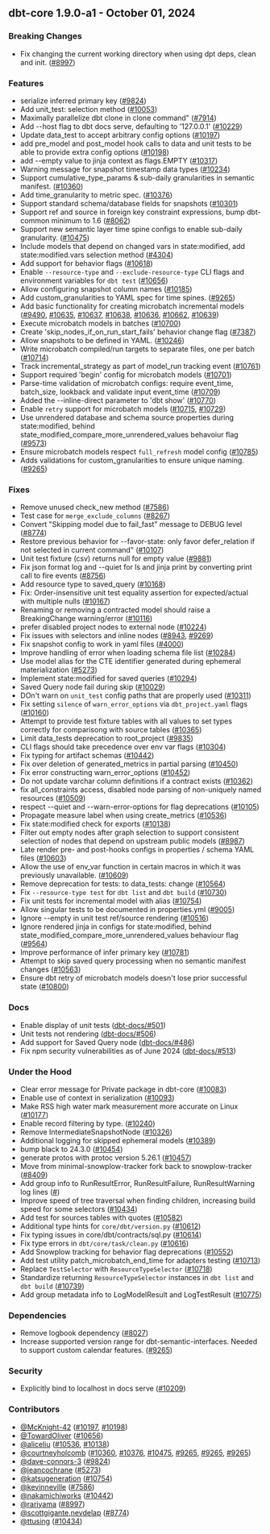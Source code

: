 ## dbt-core 1.9.0-a1 - October 01, 2024

### Breaking Changes

- Fix changing the current working directory when using dpt deps, clean and init. ([#8997](https://github.com/dbt-labs/dbt-core/issues/8997))

### Features

- serialize inferred primary key ([#9824](https://github.com/dbt-labs/dbt-core/issues/9824))
- Add unit_test: selection method ([#10053](https://github.com/dbt-labs/dbt-core/issues/10053))
- Maximally parallelize dbt clone in clone command" ([#7914](https://github.com/dbt-labs/dbt-core/issues/7914))
- Add --host flag to dbt docs serve, defaulting to '127.0.0.1' ([#10229](https://github.com/dbt-labs/dbt-core/issues/10229))
- Update data_test to accept arbitrary config options ([#10197](https://github.com/dbt-labs/dbt-core/issues/10197))
- add pre_model and post_model hook calls to data and unit tests to be able to provide extra config options ([#10198](https://github.com/dbt-labs/dbt-core/issues/10198))
- add --empty value to jinja context as flags.EMPTY ([#10317](https://github.com/dbt-labs/dbt-core/issues/10317))
- Warning message for snapshot timestamp data types ([#10234](https://github.com/dbt-labs/dbt-core/issues/10234))
- Support cumulative_type_params & sub-daily granularities in semantic manifest. ([#10360](https://github.com/dbt-labs/dbt-core/issues/10360))
- Add time_granularity to metric spec. ([#10376](https://github.com/dbt-labs/dbt-core/issues/10376))
- Support standard schema/database fields for snapshots ([#10301](https://github.com/dbt-labs/dbt-core/issues/10301))
- Support ref and source in foreign key constraint expressions, bump dbt-common minimum to 1.6 ([#8062](https://github.com/dbt-labs/dbt-core/issues/8062))
- Support new semantic layer time spine configs to enable sub-daily granularity. ([#10475](https://github.com/dbt-labs/dbt-core/issues/10475))
- Include models that depend on changed vars in state:modified, add state:modified.vars selection method ([#4304](https://github.com/dbt-labs/dbt-core/issues/4304))
- Add support for behavior flags ([#10618](https://github.com/dbt-labs/dbt-core/issues/10618))
- Enable `--resource-type` and `--exclude-resource-type` CLI flags and environment variables for `dbt test` ([#10656](https://github.com/dbt-labs/dbt-core/issues/10656))
- Allow configuring snapshot column names ([#10185](https://github.com/dbt-labs/dbt-core/issues/10185))
- Add custom_granularities to YAML spec for time spines. ([#9265](https://github.com/dbt-labs/dbt-core/issues/9265))
- Add basic functionality for creating microbatch incremental models ([#9490](https://github.com/dbt-labs/dbt-core/issues/9490), [#10635](https://github.com/dbt-labs/dbt-core/issues/10635), [#10637](https://github.com/dbt-labs/dbt-core/issues/10637), [#10638](https://github.com/dbt-labs/dbt-core/issues/10638), [#10636](https://github.com/dbt-labs/dbt-core/issues/10636), [#10662](https://github.com/dbt-labs/dbt-core/issues/10662), [#10639](https://github.com/dbt-labs/dbt-core/issues/10639))
- Execute microbatch models in batches ([#10700](https://github.com/dbt-labs/dbt-core/issues/10700))
- Create 'skip_nodes_if_on_run_start_fails' behavior change flag ([#7387](https://github.com/dbt-labs/dbt-core/issues/7387))
- Allow snapshots to be defined in YAML. ([#10246](https://github.com/dbt-labs/dbt-core/issues/10246))
- Write microbatch compiled/run targets to separate files, one per batch ([#10714](https://github.com/dbt-labs/dbt-core/issues/10714))
- Track incremental_strategy as part of model_run tracking event ([#10761](https://github.com/dbt-labs/dbt-core/issues/10761))
- Support required 'begin' config for microbatch models ([#10701](https://github.com/dbt-labs/dbt-core/issues/10701))
- Parse-time validation of microbatch configs: require event_time, batch_size, lookback and validate input event_time ([#10709](https://github.com/dbt-labs/dbt-core/issues/10709))
- Added the --inline-direct parameter to 'dbt show' ([#10770](https://github.com/dbt-labs/dbt-core/issues/10770))
- Enable `retry` support for microbatch models ([#10715](https://github.com/dbt-labs/dbt-core/issues/10715), [#10729](https://github.com/dbt-labs/dbt-core/issues/10729))
- Use unrendered database and schema source properties during state:modified, behind state_modified_compare_more_unrendered_values behavoiur flag ([#9573](https://github.com/dbt-labs/dbt-core/issues/9573))
- Ensure microbatch models respect `full_refresh` model config ([#10785](https://github.com/dbt-labs/dbt-core/issues/10785))
- Adds validations for custom_granularities to ensure unique naming. ([#9265](https://github.com/dbt-labs/dbt-core/issues/9265))

### Fixes

- Remove unused check_new method ([#7586](https://github.com/dbt-labs/dbt-core/issues/7586))
- Test case for `merge_exclude_columns` ([#8267](https://github.com/dbt-labs/dbt-core/issues/8267))
- Convert "Skipping model due to fail_fast" message to DEBUG level ([#8774](https://github.com/dbt-labs/dbt-core/issues/8774))
- Restore previous behavior for --favor-state: only favor defer_relation if not selected in current command" ([#10107](https://github.com/dbt-labs/dbt-core/issues/10107))
- Unit test fixture (csv) returns null for empty value ([#9881](https://github.com/dbt-labs/dbt-core/issues/9881))
- Fix json format log and --quiet for ls and jinja print by converting print call to fire events ([#8756](https://github.com/dbt-labs/dbt-core/issues/8756))
- Add resource type to saved_query ([#10168](https://github.com/dbt-labs/dbt-core/issues/10168))
- Fix: Order-insensitive unit test equality assertion for expected/actual with multiple nulls ([#10167](https://github.com/dbt-labs/dbt-core/issues/10167))
- Renaming or removing a contracted model should raise a BreakingChange warning/error ([#10116](https://github.com/dbt-labs/dbt-core/issues/10116))
- prefer disabled project nodes to external node ([#10224](https://github.com/dbt-labs/dbt-core/issues/10224))
- Fix issues with selectors and inline nodes ([#8943](https://github.com/dbt-labs/dbt-core/issues/8943), [#9269](https://github.com/dbt-labs/dbt-core/issues/9269))
- Fix snapshot config to work in yaml files ([#4000](https://github.com/dbt-labs/dbt-core/issues/4000))
- Improve handling of error when loading schema file list ([#10284](https://github.com/dbt-labs/dbt-core/issues/10284))
- Use model alias for the CTE identifier generated during ephemeral materialization ([#5273](https://github.com/dbt-labs/dbt-core/issues/5273))
- Implement state:modified for saved queries ([#10294](https://github.com/dbt-labs/dbt-core/issues/10294))
- Saved Query node fail during skip ([#10029](https://github.com/dbt-labs/dbt-core/issues/10029))
- DOn't warn on `unit_test` config paths that are properly used ([#10311](https://github.com/dbt-labs/dbt-core/issues/10311))
- Fix setting `silence` of `warn_error_options` via `dbt_project.yaml` flags ([#10160](https://github.com/dbt-labs/dbt-core/issues/10160))
- Attempt to provide test fixture tables with all values to set types correctly for comparisong with source tables ([#10365](https://github.com/dbt-labs/dbt-core/issues/10365))
- Limit data_tests deprecation to root_project ([#9835](https://github.com/dbt-labs/dbt-core/issues/9835))
- CLI flags should take precedence over env var flags ([#10304](https://github.com/dbt-labs/dbt-core/issues/10304))
- Fix typing for artifact schemas ([#10442](https://github.com/dbt-labs/dbt-core/issues/10442))
- Fix over deletion of generated_metrics in partial parsing ([#10450](https://github.com/dbt-labs/dbt-core/issues/10450))
- Fix error constructing warn_error_options ([#10452](https://github.com/dbt-labs/dbt-core/issues/10452))
- Do not update varchar column definitions if a contract exists ([#10362](https://github.com/dbt-labs/dbt-core/issues/10362))
- fix all_constraints access, disabled node parsing of non-uniquely named resources ([#10509](https://github.com/dbt-labs/dbt-core/issues/10509))
- respect --quiet and --warn-error-options for flag deprecations ([#10105](https://github.com/dbt-labs/dbt-core/issues/10105))
- Propagate measure label when using create_metrics ([#10536](https://github.com/dbt-labs/dbt-core/issues/10536))
- Fix state:modified check for exports ([#10138](https://github.com/dbt-labs/dbt-core/issues/10138))
- Filter out empty nodes after graph selection to support consistent selection of nodes that depend on upstream public models ([#8987](https://github.com/dbt-labs/dbt-core/issues/8987))
- Late render pre- and post-hooks configs in properties / schema YAML files ([#10603](https://github.com/dbt-labs/dbt-core/issues/10603))
- Allow the use of env_var function in certain macros in which it was previously unavailable. ([#10609](https://github.com/dbt-labs/dbt-core/issues/10609))
- Remove deprecation for tests: to data_tests: change ([#10564](https://github.com/dbt-labs/dbt-core/issues/10564))
- Fix `--resource-type test` for `dbt list` and `dbt build` ([#10730](https://github.com/dbt-labs/dbt-core/issues/10730))
- Fix unit tests for incremental model with alias ([#10754](https://github.com/dbt-labs/dbt-core/issues/10754))
- Allow singular tests to be documented in properties.yml ([#9005](https://github.com/dbt-labs/dbt-core/issues/9005))
- Ignore --empty in unit test ref/source rendering ([#10516](https://github.com/dbt-labs/dbt-core/issues/10516))
- Ignore rendered jinja in configs for state:modified, behind state_modified_compare_more_unrendered_values behaviour flag ([#9564](https://github.com/dbt-labs/dbt-core/issues/9564))
- Improve performance of infer primary key ([#10781](https://github.com/dbt-labs/dbt-core/issues/10781))
- Attempt to skip saved query processing when no semantic manifest changes ([#10563](https://github.com/dbt-labs/dbt-core/issues/10563))
- Ensure dbt retry of microbatch models doesn't lose prior successful state ([#10800](https://github.com/dbt-labs/dbt-core/issues/10800))

### Docs

- Enable display of unit tests ([dbt-docs/#501](https://github.com/dbt-labs/dbt-docs/issues/501))
- Unit tests not rendering ([dbt-docs/#506](https://github.com/dbt-labs/dbt-docs/issues/506))
- Add support for Saved Query node ([dbt-docs/#486](https://github.com/dbt-labs/dbt-docs/issues/486))
- Fix npm security vulnerabilities as of June 2024 ([dbt-docs/#513](https://github.com/dbt-labs/dbt-docs/issues/513))

### Under the Hood

- Clear error message for Private package in dbt-core ([#10083](https://github.com/dbt-labs/dbt-core/issues/10083))
- Enable use of context in serialization ([#10093](https://github.com/dbt-labs/dbt-core/issues/10093))
- Make RSS high water mark measurement more accurate on Linux ([#10177](https://github.com/dbt-labs/dbt-core/issues/10177))
- Enable record filtering by type. ([#10240](https://github.com/dbt-labs/dbt-core/issues/10240))
- Remove IntermediateSnapshotNode ([#10326](https://github.com/dbt-labs/dbt-core/issues/10326))
- Additional logging for skipped ephemeral models ([#10389](https://github.com/dbt-labs/dbt-core/issues/10389))
- bump black to 24.3.0 ([#10454](https://github.com/dbt-labs/dbt-core/issues/10454))
- generate protos with protoc version 5.26.1 ([#10457](https://github.com/dbt-labs/dbt-core/issues/10457))
- Move from minimal-snowplow-tracker fork back to snowplow-tracker ([#8409](https://github.com/dbt-labs/dbt-core/issues/8409))
- Add group info to RunResultError, RunResultFailure, RunResultWarning log lines ([#](https://github.com/dbt-labs/dbt-core/issues/))
- Improve speed of tree traversal when finding children, increasing build speed for some selectors ([#10434](https://github.com/dbt-labs/dbt-core/issues/10434))
- Add test for sources tables with quotes ([#10582](https://github.com/dbt-labs/dbt-core/issues/10582))
- Additional type hints for `core/dbt/version.py` ([#10612](https://github.com/dbt-labs/dbt-core/issues/10612))
- Fix typing issues in core/dbt/contracts/sql.py ([#10614](https://github.com/dbt-labs/dbt-core/issues/10614))
- Fix type errors in `dbt/core/task/clean.py` ([#10616](https://github.com/dbt-labs/dbt-core/issues/10616))
- Add Snowplow tracking for behavior flag deprecations ([#10552](https://github.com/dbt-labs/dbt-core/issues/10552))
- Add test utility patch_microbatch_end_time for adapters testing ([#10713](https://github.com/dbt-labs/dbt-core/issues/10713))
- Replace `TestSelector` with `ResourceTypeSelector` ([#10718](https://github.com/dbt-labs/dbt-core/issues/10718))
- Standardize returning `ResourceTypeSelector` instances in `dbt list` and `dbt build` ([#10739](https://github.com/dbt-labs/dbt-core/issues/10739))
- Add group metadata info to LogModelResult and LogTestResult ([#10775](https://github.com/dbt-labs/dbt-core/issues/10775))

### Dependencies

- Remove logbook dependency ([#8027](https://github.com/dbt-labs/dbt-core/issues/8027))
- Increase supported version range for dbt-semantic-interfaces. Needed to support custom calendar features. ([#9265](https://github.com/dbt-labs/dbt-core/issues/9265))

### Security

- Explicitly bind to localhost in docs serve ([#10209](https://github.com/dbt-labs/dbt-core/issues/10209))

### Contributors
- [@McKnight-42](https://github.com/McKnight-42) ([#10197](https://github.com/dbt-labs/dbt-core/issues/10197), [#10198](https://github.com/dbt-labs/dbt-core/issues/10198))
- [@TowardOliver](https://github.com/TowardOliver) ([#10656](https://github.com/dbt-labs/dbt-core/issues/10656))
- [@aliceliu](https://github.com/aliceliu) ([#10536](https://github.com/dbt-labs/dbt-core/issues/10536), [#10138](https://github.com/dbt-labs/dbt-core/issues/10138))
- [@courtneyholcomb](https://github.com/courtneyholcomb) ([#10360](https://github.com/dbt-labs/dbt-core/issues/10360), [#10376](https://github.com/dbt-labs/dbt-core/issues/10376), [#10475](https://github.com/dbt-labs/dbt-core/issues/10475), [#9265](https://github.com/dbt-labs/dbt-core/issues/9265), [#9265](https://github.com/dbt-labs/dbt-core/issues/9265), [#9265](https://github.com/dbt-labs/dbt-core/issues/9265))
- [@dave-connors-3](https://github.com/dave-connors-3) ([#9824](https://github.com/dbt-labs/dbt-core/issues/9824))
- [@jeancochrane](https://github.com/jeancochrane) ([#5273](https://github.com/dbt-labs/dbt-core/issues/5273))
- [@katsugeneration](https://github.com/katsugeneration) ([#10754](https://github.com/dbt-labs/dbt-core/issues/10754))
- [@kevinneville](https://github.com/kevinneville) ([#7586](https://github.com/dbt-labs/dbt-core/issues/7586))
- [@nakamichiworks](https://github.com/nakamichiworks) ([#10442](https://github.com/dbt-labs/dbt-core/issues/10442))
- [@rariyama](https://github.com/rariyama) ([#8997](https://github.com/dbt-labs/dbt-core/issues/8997))
- [@scottgigante,nevdelap](https://github.com/scottgigante,nevdelap) ([#8774](https://github.com/dbt-labs/dbt-core/issues/8774))
- [@ttusing](https://github.com/ttusing) ([#10434](https://github.com/dbt-labs/dbt-core/issues/10434))
